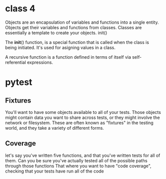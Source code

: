 # class 4
Objects are an encapsulation of variables and functions into a single entity. 
Objects get their variables and functions from classes. Classes are essentially a template to create your objects.
init()

The __init__() function, is a special function that is called when the class is being initiated. It's used for asigning values in a class.

A recursive function is a function defined in terms of itself via self-referential expressions.

# pytest 
## Fixtures
You'll want to have some objects available to all of your tests. Those objects might contain data you want to share across tests, or they might involve the network or filesystem. These are often known as "fixtures" in the testing world, and they take a variety of different forms.

## Coverage
let's say you've written five functions, and that you've written tests for all of them. Can you be sure you've actually tested all of the possible paths through those functions
That where you want to have "code coverage", checking that your tests have run all of the code